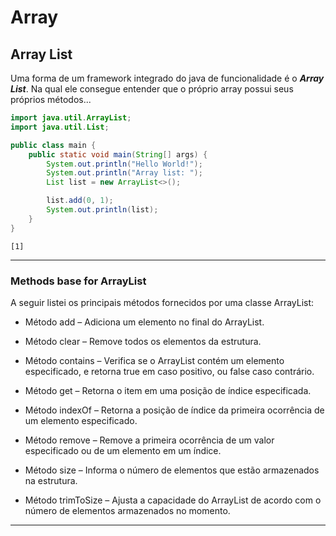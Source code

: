 # Array 

## Array List

Uma forma de um framework integrado do java de funcionalidade
é o ***Array List***. Na qual ele consegue entender que o próprio
array possui seus próprios métodos...

````java
import java.util.ArrayList;
import java.util.List;

public class main {
    public static void main(String[] args) {
        System.out.println("Hello World!");
        System.out.println("Array list: ");
        List list = new ArrayList<>();

        list.add(0, 1);
        System.out.println(list);
    }
}
````

````
[1]
````

---

### Methods base for ArrayList

A seguir listei os principais métodos fornecidos por uma classe ArrayList:

- Método add – Adiciona um elemento no final do ArrayList.


- Método clear – Remove todos os elementos da estrutura.


- Método contains – Verifica se o ArrayList contém um elemento especificado, e retorna true em caso positivo, ou false caso contrário.


- Método get – Retorna o item em uma posição de índice especificada.


- Método indexOf – Retorna a posição de índice da primeira ocorrência de um elemento especificado.


- Método remove – Remove a primeira ocorrência de um valor especificado ou de um elemento em um índice.


- Método size – Informa o número de elementos que estão armazenados na estrutura.


- Método trimToSize – Ajusta a capacidade do ArrayList de acordo com o número de elementos armazenados no momento.

---
